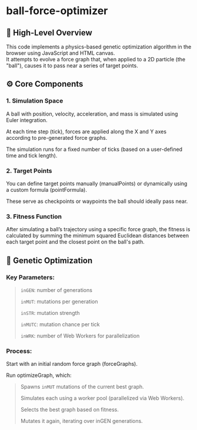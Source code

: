 # ball-force-optimizer
## 🧠 High-Level Overview
This code implements a physics-based genetic optimization algorithm in the browser using JavaScript and HTML canvas.<br/>
It attempts to evolve a force graph that, when applied to a 2D particle (the "ball"), causes it to pass near a series of target points.
## ⚙️ Core Components
### 1. Simulation Space
A ball with position, velocity, acceleration, and mass is simulated using Euler integration.

At each time step (tick), forces are applied along the X and Y axes according to pre-generated force graphs.

The simulation runs for a fixed number of ticks (based on a user-defined time and tick length).

### 2. Target Points
You can define target points manually (manualPoints) or dynamically using a custom formula (pointFormula).

These serve as checkpoints or waypoints the ball should ideally pass near.

### 3. Fitness Function
After simulating a ball’s trajectory using a specific force graph, the fitness is calculated by summing the minimum squared Euclidean distances between each target point and the closest point on the ball's path.

## 🧬 Genetic Optimization
### Key Parameters:
> `inGEN`: number of generations
>
> `inMUT`: mutations per generation
>
> `inSTR`: mutation strength
>
> `inMUTC`: mutation chance per tick
>
> `inWRK`: number of Web Workers for parallelization

### Process:
Start with an initial random force graph (forceGraphs).

Run optimizeGraph, which:
> Spawns `inMUT` mutations of the current best graph.
> 
> Simulates each using a worker pool (parallelized via Web Workers).
> 
> Selects the best graph based on fitness.
> 
> Mutates it again, iterating over inGEN generations.

